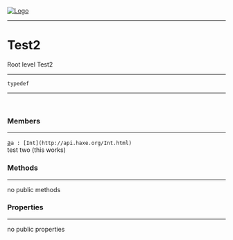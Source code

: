 
[![Logo](../../images/logo.png)](../../api/index.html)

---



<h1>Test2</h1>

Root level Test2

---

`typedef`
<span class="meta">

</span>


---

&nbsp;
&nbsp;

<h3>Members</h3> <hr/><span class="member apipage">
            <a name="a"><a class="lift" href="#a">a</a></a><code class="signature apipage">a : [Int](http://api.haxe.org/Int.html)</code><br/></span>
        <span class="small_desc_flat">test two (this works)</span>

<h3>Methods</h3> <hr/>no public methods

<h3>Properties</h3> <hr/>no public properties

&nbsp;
&nbsp;
&nbsp;